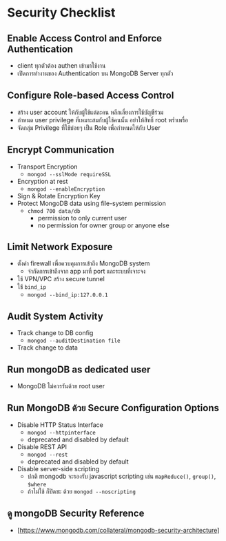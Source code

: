 # Security Checklist

## Enable Access Control and Enforce Authentication

- client ทุกตัวต้อง authen เข้ามาใช้งาน
- เปิดการทำงานของ Authentication บน MongoDB Server ทุกตัว

## Configure Role-based Access Control

- สร้าง user account ให้กับผู้ใช้แต่ละคน หลีกเลี่ยงการใช้บัญชีร่วม
- กำหนด user privilege ที่เหมาะสมกับผู้ใช้คนนั้น อย่าให้สิทธิ์ root พร่ำเพรื่อ
- จัดกลุ่ม Privilege ที่ใช้บ่อยๆ เป็น Role เพื่อกำหนดให้กับ User 

## Encrypt Communication

- Transport Encryption
	- `mongod --sslMode requireSSL`
- Encryption at rest
	- `mongod --enableEncryption`
- Sign & Rotate Encryption Key 
- Protect MongoDB data using file-system permission
	- `chmod 700 data/db`
		- permission to only current user
		- no permission for owner group or anyone else

## Limit Network Exposure

- ตั้งค่า firewall เพื่อควบคุมการเข้าถึง MongoDB system
	- จำกัดการเข้าถึงจาก app มาที่ port และระบบที่เจาะจง
- ใช้ VPN/VPC สร้าง secure tunnel 
- ใช้ `bind_ip`
	- `mongod --bind_ip:127.0.0.1`

## Audit System Activity

- Track change to DB config
	- `mongod --auditDestination file`
- Track change to data

## Run mongoDB as dedicated user

- MongoDB ไม่ควรรันด้วย root user 

## Run MongoDB ด้วย Secure Configuration Options 

- Disable HTTP Status Interface
	- `mongod --httpinterface`
	- deprecated and disabled by default
- Disable REST API
	- `mongod --rest`
	- deprecated and disabled by default
- Disable server-side scripting
	- ปกติ mongodb จะรองรับ javascript scripting เช่น `mapReduce()`, `group()`, `$where`
	- ถ้าไม่ใช้ ก็ปิดซะ ด้วย `mongod --noscripting`

## ดู mongoDB Security Reference 

- [https://www.mongodb.com/collateral/mongodb-security-architecture]

